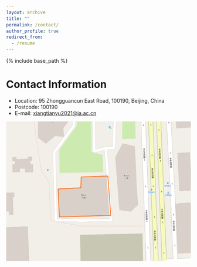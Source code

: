 ```yaml
---
layout: archive
title: ""
permalink: /contact/
author_profile: true
redirect_from:
  - /resume
---
```


{% include base_path %}

Contact Information
======
* Location: 95 Zhongguancun East Road, 100190, Beijing, China
* Postcode: 100190
* E-mail: xiangtianyu2021@ia.ac.cn

<p align="center">
  <a href="https://www.openstreetmap.org/relation/10952564">
    <img src="map.jpg" width="600">
  </a>
</p>



